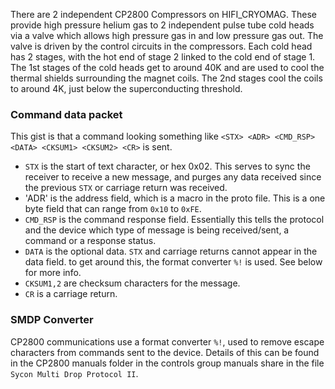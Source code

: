 There are 2 independent CP2800 Compressors on HIFI_CRYOMAG. These provide high pressure helium gas to 2 independent pulse tube cold heads via a valve which allows high pressure gas in and low pressure gas out. The valve is driven by the control circuits in the compressors.
Each cold head has 2 stages, with the hot end of stage 2 linked to the cold end of stage 1. The 1st stages of the cold heads get to around 40K and are used to cool the thermal shields surrounding the magnet coils. The 2nd stages cool the coils to around 4K, just below the superconducting threshold. 

### Command data packet

This gist is that a command looking something like `<STX> <ADR> <CMD_RSP> <DATA> <CKSUM1> <CKSUM2> <CR>` is sent.
- `STX` is the start of text character, or hex 0x02. This serves to sync the receiver to receive a new message, and purges any data received since the previous `STX` or carriage return was received.
- 'ADR' is the address field, which is a macro in the proto file. This is a one byte field that can range from `0x10` to `0xFE`.
- `CMD_RSP` is the command response field. Essentially this tells the protocol and the device which type of message is being received/sent, a command or a response status.
- `DATA` is the optional data. `STX` and carriage returns cannot appear in the data field. to get around this, the format converter `%!` is used. See below for more info. 
- `CKSUM1,2` are checksum characters for the message.
- `CR` is a carriage return.

### SMDP Converter 

CP2800 communications use a format converter `%!`, used to remove escape characters from commands sent to the device. Details of this can be found in the CP2800 manuals folder in the controls group manuals share in the file `Sycon Multi Drop Protocol II`. 